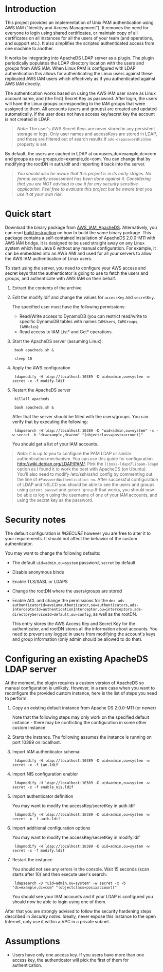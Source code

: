 Introduction
============

This project provides an implementation of Unix PAM authentication using AWS IAM ("Identity and Access Management").
It removes the need for everyone to login using shared certificates, or maintain copy of all certificates on all instances
for all the users of your team (and operations, and support etc.). It also simplifies the scripted authenticated access from one machine to another.

It works by integrating into ApacheDS LDAP server as a plugin. The plugin periodically populates the LDAP directory location with the
users and groups from AWS IAM. When Linux PAM is configured with LDAP authentication this allows for authenticating the Linux users against
these replicated AWS IAM users which effectively as if you authenticated against AWS IAM directly.

The authentication works based on using the AWS IAM user name as Linux account name, and (the first) Secret Key as password.
After login, the users will have the Linux groups corresponding to the IAM groups that were assigned to them. All accounts (users and groups) are
created and updated automatically. If the user does not have access key/secret key the account is not created in LDAP.

> *Note:* The user's AWS Secret Keys are never stored in any persistent storage or logs. Only user names and accessKeys are stored in LDAP, and
those are filtered out of search results if `ads-dspasswordhidden` property is set.

By default, the users are cached in LDAP at ou=users,dc=example,dc=com and groups as ou=groups,dc=example,dc=com. You can change
that by modifying the rootDN in auth.ldif and importing it back into the server.

> _You should also be aware that this project is in its early stages. No formal security assessment has been done against it. Considering that
you are NOT advised to use it for any security sensitive application. Feel free to evaluate this project but be aware that you use it at your own risk._

Quick start
===========

Download the binary package from [AWS_IAM_ApacheDS](https://s3-ap-southeast-2.amazonaws.com/aws-iam-apacheds/apacheds.zip).
Alternatively, you can read [build instruction](BUILD.md) on how to build the same binary package.
This package contains a self-contained installation of ApacheDS 2.0.0-M11 with AWS IAM bridge. It is designed to be used
straight away on any Linux system which has Java 6 without any manual configuration. For example, it can be embedded into
an AWS AMI and used for all your servers to allow the AWS IAM authentication of Linux users.

To start using the server, you need to configure your AWS access and secret keys that the authenticator is going to use
to fetch the users and groups, and authenticate with AWS IAM on their behalf.

1. Extract the contents of the archive

1. Edit the modify.ldif and change the values for `accessKey` and `secretKey`.

    The specified user must have the following permissions:

    - Read/Write access to DynamoDB (you can restrict read/write to specific DynamoDB tables with names `IAMUsers`, `IAMGroups`, `IAMRoles`)
    - Read access to IAM List* and Get* operations.

1. Start the ApacheDS server (assuming Linux):

        bash apacheds.sh &

        sleep 10

1. Apply the AWS configuration

        ldapmodify -H ldap://localhost:10389 -D uid=admin,ou=system -w secret -x -f modify.ldif

1. Restart the ApacheDS server

        killall apacheds

        bash apacheds.sh &

    After that the server should be filled with the users/groups. You can verify that by executing the following:

        ldapsearch -H ldap://localhost:10389 -D "uid=admin,ou=system" -x -w secret -b "dc=example,dc=com" "(objectclass=posixaccount)"

    You should get a list of your IAM accounts.

> *Note:* it is up to you to configure the PAM LDAP or similar authentication mechanism. You can use this guide for configuration <http://wiki.debian.org/LDAP/PAM/>.
Pick the `libnss-ldapd`/`libpam-ldapd` option as I found it to work the best with ApacheDS (on Ubuntu). You'll also need to modify /etc/ssh/sshd_config by
 commenting out the line of `#PasswordAuthentication no`.
After successful configuration of LDAP and NSLCD you should be able to see the users and groups using `getent passwd` and `getent group`
If that works, you should now be able to login using the username of one of your IAM accounts, and using the secret key as the password.

Security notes
==============

The default configuration is _INSECURE_ however you are free to alter it to your requirements. It should not affect the behavior of the custom authenticator.

You may want to change the following defaults:

- The default `uid=admin,ou=system` password, `secret` by default
- Disable anonymous binds
- Enable TLS/SASL or LDAPS
- Change the rootDN where the users/groups are stored
- Enable ACL and change the permissions for the `dn: ads-authenticatorid=awsiamauthenticator,ou=authenticators,ads-interceptorId=authenticationInterceptor,ou=interceptors,ads-directoryServiceId=default,ou=config`,
  as well as the rootDN.

    This entry stores the AWS Access Key and Secret Key for the authenticator, and rootDN stores all the information about accounts. You need to prevent any logged in users
    from modifying the account's keys and group information (only admin should be allowed to do that).

Configuring an existing ApacheDS LDAP server
============================================
At the moment, the plugin requires a custom version of ApacheDS so manual configuration is unlikely. However, in a rare case when you want to reconfigure the provided custom instance,
here is the list of steps you need to perform:

1. Copy an existing default instance from Apache DS 2.0.0-M11 (or newer)

    Note that the following steps may only work on the specified default instance - there may be conflicting the configuration
    in some other custom instance

2. Starts the instance. The following assumes the instance is running on port 10389 on localhost.

3. Import IAM authenticator schema:

        ldapmodify -H ldap://localhost:10389 -D uid=admin,ou=system -w secret -x -f iam.ldif

4. Import NIS configuration enabler

        ldapmodify -H ldap://localhost:10389 -D uid=admin,ou=system -w secret -x -f enable_nis.ldif

5. Import authenticator definition

    You may want to modify the accessKey/secretKey in auth.ldif

        ldapmodify -H ldap://localhost:10389 -D uid=admin,ou=system -w secret -x -f auth.ldif

6. Import additional configuration options

    You may want to modify the accessKey/secretKey in modify.ldif

        ldapmodify -H ldap://localhost:10389 -D uid=admin,ou=system -w secret -x -f modify.ldif

7. Restart the instance

    You should not see any errors in the console. Wait 15 seconds (scan starts after 10) and then execute user's search:

        ldapsearch -D "uid=admin,ou=system" -w secret -x -b "dc=example,dc=com" "(objectclass=posixaccount)"

    You should see your IAM accounts and if your LDAP is configured you should now be able to login using one of them.

After that you are strongly advised to follow the security hardening steps described in *Security notes*. Ideally, never expose this instance to the open Internet, only use it within a VPC in a private subnet.

Assumptions
===========
- Users have only one access key. If you users have more than one access key, the authenticator will pick the first of them for authentication.
